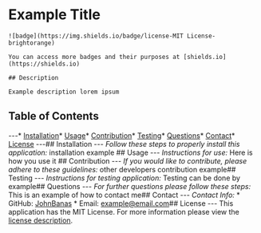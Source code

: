 # Example Title

    ![badge](https://img.shields.io/badge/license-MIT License-brightorange)
    
    You can access more badges and their purposes at [shields.io](https://shields.io)

    ## Description

    Example description lorem ipsum
## **Table of Contents**
  ---* [Installation](#installation)* [Usage](#usage)* [Contribution](#contribution)* [Testing](#testing)* [Questions](#questions)* [Contact](#contact)* [License](#license)
    ---## Installation
      ---
      _Follow these steps to properly install this application:_
      installation example ## Usage
      ---
      _Instructions for use:_
      Here is how you use it ## Contribution
      ---
      _If you would like to contribute, please adhere to these guidelines:_
      other developers contribution example## Testing
      ---
      _Instructions for testing application:_
      Testing can be done by example## Questions
      ---
      _For further questions please follow these steps:_
      This is an example of how to contact me## Contact
      ---
      _Contact Info:_
      * GitHub: [JohnBanas](https://github.com/JohnBanas)
      * Email: [example@email.com](example@email.com)## License
      ---
      This application has the MIT License. 
      For more information please view the [license description](https://choosealicense.com/licenses/mit/).